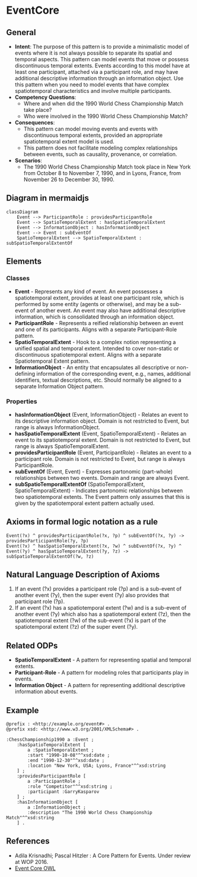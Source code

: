 # EventCore

## General
* **Intent**: The purpose of this pattern is to provide a minimalistic model of events where it is not always possible to separate its spatial and temporal aspects. This pattern can model events that move or possess discontinuous temporal extents. Events according to this model have at least one participant, attached via a participant role, and may have additional descriptive information through an information object. Use this pattern when you need to model events that have complex spatiotemporal characteristics and involve multiple participants.
* **Competency Questions**:
  - Where and when did the 1990 World Chess Championship Match take place?
  - Who were involved in the 1990 World Chess Championship Match?
* **Consequences**: 
  - This pattern can model moving events and events with discontinuous temporal extents, provided an appropriate spatiotemporal extent model is used.
  - This pattern does not facilitate modeling complex relationships between events, such as causality, provenance, or correlation.
* **Scenarios**:
  - The 1990 World Chess Championship Match took place in New York from October 8 to November 7, 1990, and in Lyons, France, from November 26 to December 30, 1990.

## Diagram in mermaidjs
```mermaid
classDiagram
    Event --> ParticipantRole : providesParticipantRole
    Event --> SpatioTemporalExtent : hasSpatioTemporalExtent
    Event --> InformationObject : hasInformationObject
    Event --> Event : subEventOf
    SpatioTemporalExtent --> SpatioTemporalExtent : subSpatioTemporalExtentOf
```

## Elements
### Classes
* **Event** - Represents any kind of event. An event possesses a spatiotemporal extent, provides at least one participant role, which is performed by some entity (agents or otherwise), and may be a sub-event of another event. An event may also have additional descriptive information, which is consolidated through an information object.
* **ParticipantRole** - Represents a reified relationship between an event and one of its participants. Aligns with a separate Participant-Role pattern.
* **SpatioTemporalExtent** - Hook to a complex notion representing a unified spatial and temporal extent. Intended to cover non-static or discontinuous spatiotemporal extent. Aligns with a separate Spatiotemporal Extent pattern.
* **InformationObject** - An entity that encapsulates all descriptive or non-defining information of the corresponding event, e.g., names, additional identifiers, textual descriptions, etc. Should normally be aligned to a separate Information Object pattern.

### Properties
* **hasInformationObject** (Event, InformationObject) - Relates an event to its descriptive information object. Domain is not restricted to Event, but range is always InformationObject.
* **hasSpatioTemporalExtent** (Event, SpatioTemporalExtent) - Relates an event to its spatiotemporal extent. Domain is not restricted to Event, but range is always SpatioTemporalExtent.
* **providesParticipantRole** (Event, ParticipantRole) - Relates an event to a participant role. Domain is not restricted to Event, but range is always ParticipantRole.
* **subEventOf** (Event, Event) - Expresses partonomic (part-whole) relationships between two events. Domain and range are always Event.
* **subSpatioTemporalExtentOf** (SpatioTemporalExtent, SpatioTemporalExtent) - Indicates partonomic relationships between two spatiotemporal extents. The Event pattern only assumes that this is given by the spatiotemporal extent pattern actually used.

## Axioms in formal logic notation as a rule
```swrl
Event(?x) ^ providesParticipantRole(?x, ?p) ^ subEventOf(?x, ?y) -> providesParticipantRole(?y, ?p)
Event(?x) ^ hasSpatioTemporalExtent(?x, ?w) ^ subEventOf(?x, ?y) ^ Event(?y) ^ hasSpatioTemporalExtent(?y, ?z) -> subSpatioTemporalExtentOf(?w, ?z)
```

## Natural Language Description of Axioms
1. If an event (?x) provides a participant role (?p) and is a sub-event of another event (?y), then the super event (?y) also provides that participant role (?p).
2. If an event (?x) has a spatiotemporal extent (?w) and is a sub-event of another event (?y) which also has a spatiotemporal extent (?z), then the spatiotemporal extent (?w) of the sub-event (?x) is part of the spatiotemporal extent (?z) of the super event (?y).


## Related ODPs
* **SpatioTemporalExtent** - A pattern for representing spatial and temporal extents.
* **Participant-Role** - A pattern for modeling roles that participants play in events.
* **Information Object** - A pattern for representing additional descriptive information about events.

## Example
```turtle
@prefix : <http://example.org/event#> .
@prefix xsd: <http://www.w3.org/2001/XMLSchema#> .

:ChessChampionship1990 a :Event ;
    :hasSpatioTemporalExtent [
        a :SpatioTemporalExtent ;
        :start "1990-10-08"^^xsd:date ;
        :end "1990-12-30"^^xsd:date ;
        :location "New York, USA; Lyons, France"^^xsd:string
    ] ;
    :providesParticipantRole [
        a :ParticipantRole ;
        :role "Competitor"^^xsd:string ;
        :participant :GarryKasparov
    ] ;
    :hasInformationObject [
        a :InformationObject ;
        :description "The 1990 World Chess Championship Match"^^xsd:string
    ] .
```

## References
* Adila Krisnadhi; Pascal Hitzler : A Core Pattern for Events. Under review at WOP 2016.
* [Event Core OWL](http://krisnadhi.github.io/onto/event.owl)